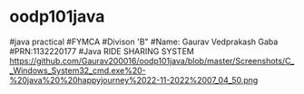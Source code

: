 # oodp101java

#java practical
#FYMCA 
#Divison 'B"
#Name: Gaurav Vedprakash Gaba
#PRN:1132220177
#Java RIDE SHARING SYSTEM
https://github.com/Gaurav200016/oodp101java/blob/master/Screenshots/C__Windows_System32_cmd.exe%20-%20java%20%20happyjourney%2022-11-2022%2007_04_50.png
